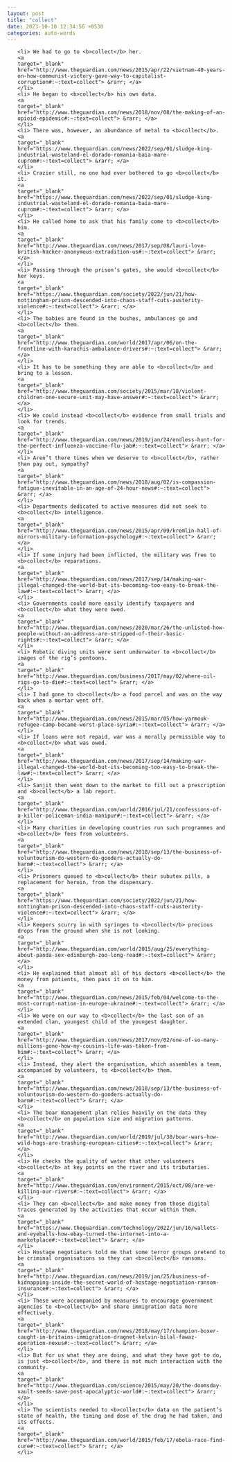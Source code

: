 ```yaml
---
layout: post
title: "collect"
date: 2023-10-10 12:34:56 +0530
categories: auto-words
---
```

<ol>

    <li> We had to go to <b>collect</b> her.
    <a 
    target="_blank" 
    href="http://www.theguardian.com/news/2015/apr/22/vietnam-40-years-on-how-communist-victory-gave-way-to-capitalist-corruption#:~:text=collect"> &rarr; </a>
    </li>
    <li> He began to <b>collect</b> his own data.
    <a 
    target="_blank" 
    href="http://www.theguardian.com/news/2018/nov/08/the-making-of-an-opioid-epidemic#:~:text=collect"> &rarr; </a>
    </li>
    <li> There was, however, an abundance of metal to <b>collect</b>.
    <a 
    target="_blank" 
    href="https://www.theguardian.com/news/2022/sep/01/sludge-king-industrial-wasteland-el-dorado-romania-baia-mare-cuprom#:~:text=collect"> &rarr; </a>
    </li>
    <li> Crazier still, no one had ever bothered to go <b>collect</b> it.
    <a 
    target="_blank" 
    href="https://www.theguardian.com/news/2022/sep/01/sludge-king-industrial-wasteland-el-dorado-romania-baia-mare-cuprom#:~:text=collect"> &rarr; </a>
    </li>
    <li> He called home to ask that his family come to <b>collect</b> him.
    <a 
    target="_blank" 
    href="http://www.theguardian.com/news/2017/sep/08/lauri-love-british-hacker-anonymous-extradition-us#:~:text=collect"> &rarr; </a>
    </li>
    <li> Passing through the prison’s gates, she would <b>collect</b> her keys.
    <a 
    target="_blank" 
    href="https://www.theguardian.com/society/2022/jun/21/how-nottingham-prison-descended-into-chaos-staff-cuts-austerity-violence#:~:text=collect"> &rarr; </a>
    </li>
    <li> The babies are found in the bushes, ambulances go and <b>collect</b> them.
    <a 
    target="_blank" 
    href="http://www.theguardian.com/world/2017/apr/06/on-the-frontline-with-karachis-ambulance-drivers#:~:text=collect"> &rarr; </a>
    </li>
    <li> It has to be something they are able to <b>collect</b> and bring to a lesson.
    <a 
    target="_blank" 
    href="http://www.theguardian.com/society/2015/mar/18/violent-children-one-secure-unit-may-have-answer#:~:text=collect"> &rarr; </a>
    </li>
    <li> We could instead <b>collect</b> evidence from small trials and look for trends.
    <a 
    target="_blank" 
    href="http://www.theguardian.com/news/2019/jan/24/endless-hunt-for-the-perfect-influenza-vaccine-flu-jab#:~:text=collect"> &rarr; </a>
    </li>
    <li> Aren’t there times when we deserve to <b>collect</b>, rather than pay out, sympathy?
    <a 
    target="_blank" 
    href="http://www.theguardian.com/news/2018/aug/02/is-compassion-fatigue-inevitable-in-an-age-of-24-hour-news#:~:text=collect"> &rarr; </a>
    </li>
    <li> Departments dedicated to active measures did not seek to <b>collect</b> intelligence.
    <a 
    target="_blank" 
    href="http://www.theguardian.com/news/2015/apr/09/kremlin-hall-of-mirrors-military-information-psychology#:~:text=collect"> &rarr; </a>
    </li>
    <li> If some injury had been inflicted, the military was free to <b>collect</b> reparations.
    <a 
    target="_blank" 
    href="http://www.theguardian.com/news/2017/sep/14/making-war-illegal-changed-the-world-but-its-becoming-too-easy-to-break-the-law#:~:text=collect"> &rarr; </a>
    </li>
    <li> Governments could more easily identify taxpayers and <b>collect</b> what they were owed.
    <a 
    target="_blank" 
    href="http://www.theguardian.com/news/2020/mar/26/the-unlisted-how-people-without-an-address-are-stripped-of-their-basic-rights#:~:text=collect"> &rarr; </a>
    </li>
    <li> Robotic diving units were sent underwater to <b>collect</b> images of the rig’s pontoons.
    <a 
    target="_blank" 
    href="http://www.theguardian.com/business/2017/may/02/where-oil-rigs-go-to-die#:~:text=collect"> &rarr; </a>
    </li>
    <li> I had gone to <b>collect</b> a food parcel and was on the way back when a mortar went off.
    <a 
    target="_blank" 
    href="http://www.theguardian.com/news/2015/mar/05/how-yarmouk-refugee-camp-became-worst-place-syria#:~:text=collect"> &rarr; </a>
    </li>
    <li> If loans were not repaid, war was a morally permissible way to <b>collect</b> what was owed.
    <a 
    target="_blank" 
    href="http://www.theguardian.com/news/2017/sep/14/making-war-illegal-changed-the-world-but-its-becoming-too-easy-to-break-the-law#:~:text=collect"> &rarr; </a>
    </li>
    <li> Sanjit then went down to the market to fill out a prescription and <b>collect</b> a lab report.
    <a 
    target="_blank" 
    href="http://www.theguardian.com/world/2016/jul/21/confessions-of-a-killer-policeman-india-manipur#:~:text=collect"> &rarr; </a>
    </li>
    <li> Many charities in developing countries run such programmes and <b>collect</b> fees from volunteers.
    <a 
    target="_blank" 
    href="http://www.theguardian.com/news/2018/sep/13/the-business-of-voluntourism-do-western-do-gooders-actually-do-harm#:~:text=collect"> &rarr; </a>
    </li>
    <li> Prisoners queued to <b>collect</b> their subutex pills, a replacement for heroin, from the dispensary.
    <a 
    target="_blank" 
    href="https://www.theguardian.com/society/2022/jun/21/how-nottingham-prison-descended-into-chaos-staff-cuts-austerity-violence#:~:text=collect"> &rarr; </a>
    </li>
    <li> Keepers scurry in with syringes to <b>collect</b> precious drops from the ground when she is not looking.
    <a 
    target="_blank" 
    href="http://www.theguardian.com/world/2015/aug/25/everything-about-panda-sex-edinburgh-zoo-long-read#:~:text=collect"> &rarr; </a>
    </li>
    <li> He explained that almost all of his doctors <b>collect</b> the money from patients, then pass it on to him.
    <a 
    target="_blank" 
    href="http://www.theguardian.com/news/2015/feb/04/welcome-to-the-most-corrupt-nation-in-europe-ukraine#:~:text=collect"> &rarr; </a>
    </li>
    <li> We were on our way to <b>collect</b> the last son of an extended clan, youngest child of the youngest daughter.
    <a 
    target="_blank" 
    href="http://www.theguardian.com/news/2017/nov/02/one-of-so-many-millions-gone-how-my-cousins-life-was-taken-from-him#:~:text=collect"> &rarr; </a>
    </li>
    <li> Instead, they alert the organisation, which assembles a team, accompanied by volunteers, to <b>collect</b> them.
    <a 
    target="_blank" 
    href="http://www.theguardian.com/news/2018/sep/13/the-business-of-voluntourism-do-western-do-gooders-actually-do-harm#:~:text=collect"> &rarr; </a>
    </li>
    <li> The boar management plan relies heavily on the data they <b>collect</b> on population size and migration patterns.
    <a 
    target="_blank" 
    href="http://www.theguardian.com/world/2019/jul/30/boar-wars-how-wild-hogs-are-trashing-european-cities#:~:text=collect"> &rarr; </a>
    </li>
    <li> He checks the quality of water that other volunteers <b>collect</b> at key points on the river and its tributaries.
    <a 
    target="_blank" 
    href="http://www.theguardian.com/environment/2015/oct/08/are-we-killing-our-rivers#:~:text=collect"> &rarr; </a>
    </li>
    <li> They can <b>collect</b> and make money from those digital traces generated by the activities that occur within them.
    <a 
    target="_blank" 
    href="https://www.theguardian.com/technology/2022/jun/16/wallets-and-eyeballs-how-ebay-turned-the-internet-into-a-marketplace#:~:text=collect"> &rarr; </a>
    </li>
    <li> Hostage negotiators told me that some terror groups pretend to be criminal organisations so they can <b>collect</b> ransoms.
    <a 
    target="_blank" 
    href="http://www.theguardian.com/news/2019/jan/25/business-of-kidnapping-inside-the-secret-world-of-hostage-negotiation-ransom-insurance#:~:text=collect"> &rarr; </a>
    </li>
    <li> These were accompanied by measures to encourage government agencies to <b>collect</b> and share immigration data more effectively.
    <a 
    target="_blank" 
    href="http://www.theguardian.com/news/2018/may/17/champion-boxer-caught-in-britains-immigration-dragnet-kelvin-bilal-fawaz-operation-nexus#:~:text=collect"> &rarr; </a>
    </li>
    <li> But for us what they are doing, and what they have got to do, is just <b>collect</b>, and there is not much interaction with the community.
    <a 
    target="_blank" 
    href="http://www.theguardian.com/science/2015/may/20/the-doomsday-vault-seeds-save-post-apocalyptic-world#:~:text=collect"> &rarr; </a>
    </li>
    <li> The scientists needed to <b>collect</b> data on the patient’s state of health, the timing and dose of the drug he had taken, and its effects.
    <a 
    target="_blank" 
    href="http://www.theguardian.com/world/2015/feb/17/ebola-race-find-cure#:~:text=collect"> &rarr; </a>
    </li>